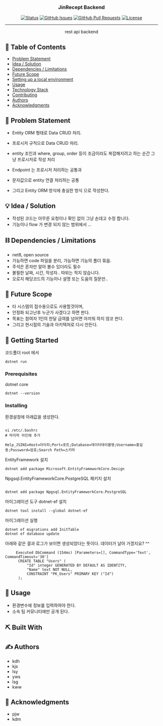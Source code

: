 <p align="center">
  <a href="" rel="noopener"></a>
</p>
<h3 align="center">JinRecept Backend</h3>

<div align="center">


[![Status](https://img.shields.io/badge/status-active-success.svg)]()
[![GitHub Issues](https://img.shields.io/github/issues/jsiniboss/projects.svg)](https://github.com/jsiniboss/projects/issues)
[![GitHub Pull Requests](https://img.shields.io/github/issues-pr/jsiniboss/projects.svg)](https://github.com/jsiniboss/projects/pulls)
[![License](https://img.shields.io/badge/license-MIT-blue.svg)](LICENSE.md)

</div>

---

<p align="center"> rest api backend
    <br> 
</p>

## 📝 Table of Contents

- [Problem Statement](#problem_statement)
- [Idea / Solution](#idea)
- [Dependencies / Limitations](#limitations)
- [Future Scope](#future_scope)
- [Setting up a local environment](#getting_started)
- [Usage](#usage)
- [Technology Stack](#tech_stack)
- [Contributing](../CONTRIBUTING.md)
- [Authors](#authors)
- [Acknowledgments](#acknowledgments)

## 🧐 Problem Statement <a name = "problem_statement"></a>

- Entity ORM 형태로 Data CRUD 처리.
- 프로시저 규칙으로 Data CRUD 처리.
- entity 조인과 where, group, order 등이 조금이라도 복잡해지려고 하는 순간 그냥 프로시저로 작성 처리

- Endpoint 는 프로시저 처리하는 공통과
- 문자값으로 entity 연결 처리하는 공통
- 그리고 Entity ORM 방식에 충실한 방식 으로 작성한다.

## 💡 Idea / Solution <a name = "idea"></a>

- 작성된 코드는 아무른 요청이나 확인 없이 그냥 손데고 수정 합니다.
- 기능이나 flow 가 변경 되지 않는 범위에서 ...

## ⛓️ Dependencies / Limitations <a name = "limitations"></a>

- net8, open source
- 가능하면 code 파일을 분리, 가능하면 기능의 폴더 묶음.
- 주석은 혼자만 알아 볼수 있더라도 필수
- 불필한 날짜, 시간, 작성자.. 따위는 적지 않습니다.
- 오로지 해당코드의 기능이나 설명 또는 도움의 질문만..

## 🚀 Future Scope <a name = "future_scope"></a>

- 타 시스템의 접수용으로도 사용할것이며,
- 안정화 되고난후 누군가 사겠다고 하면 판다.
- 목표는 참여자 1인의 한달 급여를 넘어면 아끼워 하지 않코 판다.
- 그리고 현시점의 기술과 아키텍처로 다시 만든다.

## 🏁 Getting Started <a name = "getting_started"></a>

코드폴더 root 에서
```
dotnet run
```

### Prerequisites

dotnet core

```
dotnet --version
```

### Installing

환경설정에 아래값을 생성한다.

```

vi /etc/.bashrc
# 마지막 라인에 추가

Help_JSINI=Host=아이피;Port=포트;Database=데이터데이블명;Username=홍길동;Password=암호;Search Path=스키마
```

EntityFramework 설치
```
dotnet add package Microsoft.EntityFrameworkCore.Design

```


Npgsql.EntityFrameworkCore.PostgreSQL 패키지 설치
```

dotnet add package Npgsql.EntityFrameworkCore.PostgreSQL

```



마이그레이션 도구 dotnet-ef 설치
```
dotnet tool install --global dotnet-ef

```

마이그레이션 실행
```
dotnet ef migrations add InitTable
dotnet ef database update

```




아래와 같은 결과 로그가 보이면 생성되었다는 뜻이다. 
데이터가 날아 가겠지요? ^^

```
     Executed DbCommand (154ms) [Parameters=[], CommandType='Text', CommandTimeout='30']
      CREATE TABLE "Users" (
          "Id" integer GENERATED BY DEFAULT AS IDENTITY,
          "Name" text NOT NULL,
          CONSTRAINT "PK_Users" PRIMARY KEY ("Id")
      );
```

## 🎈 Usage <a name="usage"></a>

- 환경변수에 정보를 입력하여야 한다.
- 소속 팀 커뮤니티에만 공개 된다.

## ⛏️ Built With <a name = "tech_stack"></a>



## ✍️ Authors <a name = "authors"></a>

- kdh
- kjs
- lsy
- yws
- lsg
- kww



## 🎉 Acknowledgments <a name = "acknowledgments"></a>

- pjw
- kdm

